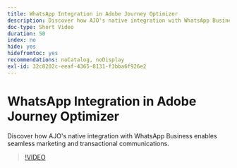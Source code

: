 ```yaml
---
title: WhatsApp Integration in Adobe Journey Optimizer
description: Discover how AJO's native integration with WhatsApp Business enables seamless marketing and transactional communications.
doc-type: Short Video
duration: 50
index: no
hide: yes
hidefromtoc: yes
recommendations: noCatalog, noDisplay
exl-id: 32c8202c-eeaf-4365-8131-f3bba6f926e2
---
```

# WhatsApp Integration in Adobe Journey Optimizer

Discover how AJO's native integration with WhatsApp Business enables seamless marketing and transactional communications.

<!-- 72_S520_3442520_49_whatsapp-integration-in-adobe-journey-optimizer -->
>[!VIDEO](https://video.tv.adobe.com/v/3458215/?learn=on&enablevpops=true)
